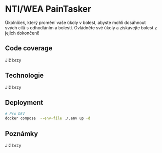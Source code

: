 # NTI/WEA PainTasker
Úkolníček, který promění vaše úkoly v bolest, abyste mohli dosáhnout svých cílů s odhodláním a bolestí. Ovládněte své úkoly a získávejte bolest z jejich dokončení!

## Code coverage
Již brzy

## Technologie
Již brzy

## Deployment
```bash
# Pro DEV
docker compose  --env-file ./.env up -d


```

## Poznámky
Již brzy
